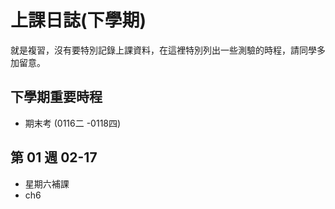 # 上課日誌(下學期)

就是複習，沒有要特別記錄上課資料，在這裡特別列出一些測驗的時程，請同學多加留意。


## 下學期重要時程

- 期末考 (0116二 -0118四)

<!-- - 收錄線上測驗 ch7
- 課堂測驗 ch7
- 課堂測驗 ch1 - ch7 -->


## 第 01 週 02-17

- 星期六補課
- ch6

